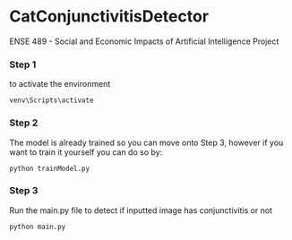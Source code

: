 # CatConjunctivitisDetector
ENSE 489 - Social and Economic Impacts of Artificial Intelligence Project

### Step 1
to activate the environment 
```
venv\Scripts\activate
```
### Step 2
The model is already trained so you can move onto Step 3, however if you want to train it yourself you can do so by:
```
python trainModel.py
```
### Step 3
Run the main.py file to detect if inputted image has conjunctivitis or not
```
python main.py
```
